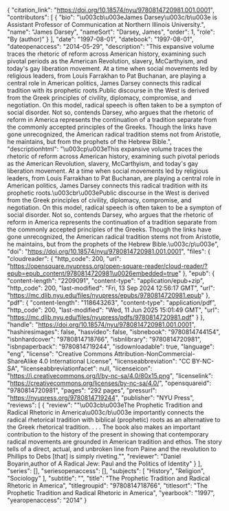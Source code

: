 {
   "citation_link": "https://doi.org/10.18574/nyu/9780814720981.001.0001",
   "contributors": [
     {
       "bio": "\u003cb\u003eJames Darsey\u003c/b\u003e is Assistant Professor of Communication at Northern Illinois University.",
       "name": "James Darsey",
       "nameSort": "Darsey, James",
       "order": 1,
       "role": "By (author)"
     }
   ],
   "date": "1997-08-01",
   "datebook": "1997-08-01",
   "dateopenaccess": "2014-05-29",
   "description": "This expansive volume traces the rhetoric of reform across American history, examining such pivotal periods as the American Revolution, slavery, McCarthyism, and today's gay liberation movement. At a time when social movements led by religious leaders, from Louis Farrakhan to Pat Buchanan, are playing a central role in American politics, James Darsey connects this radical tradition with its prophetic roots.Public discourse in the West is derived from the Greek principles of civility, diplomacy, compromise, and negotiation. On this model, radical speech is often taken to be a sympton of social disorder. Not so, contends Darsey, who argues that the rhetoric of reform in America represents the continuation of a tradition separate from the commonly accepted principles of the Greeks. Though the links have gone unrecognized, the American radical tradition stems not from Aristotle, he maintains, but from the prophets of the Hebrew Bible.",
   "descriptionhtml": "\u003cp\u003eThis expansive volume traces the rhetoric of reform across American history, examining such pivotal periods as the American Revolution, slavery, McCarthyism, and today's gay liberation movement. At a time when social movements led by religious leaders, from Louis Farrakhan to Pat Buchanan, are playing a central role in American politics, James Darsey connects this radical tradition with its prophetic roots.\u003cbr\u003ePublic discourse in the West is derived from the Greek principles of civility, diplomacy, compromise, and negotiation. On this model, radical speech is often taken to be a sympton of social disorder. Not so, contends Darsey, who argues that the rhetoric of reform in America represents the continuation of a tradition separate from the commonly accepted principles of the Greeks. Though the links have gone unrecognized, the American radical tradition stems not from Aristotle, he maintains, but from the prophets of the Hebrew Bible.\u003c/p\u003e",
   "doi": "https://doi.org/10.18574/nyu/9780814720981.001.0001",
   "files": {
     "cloudreader": {
       "http_code": 200,
       "url": "https://opensquare.nyupress.org/open-square-reader/cloud-reader/?epub=epub_content/9780814720981\u0026embedded=true"
     },
     "epub": {
       "content-length": "2209091",
       "content-type": "application/epub+zip",
       "http_code": 200,
       "last-modified": "Fri, 13 Sep 2024 12:56:17 GMT",
       "url": "https://mc.dlib.nyu.edu/files/nyupress/epubs/9780814720981.epub"
     },
     "pdf": {
       "content-length": "118643263",
       "content-type": "application/pdf",
       "http_code": 200,
       "last-modified": "Wed, 11 Jun 2025 15:01:49 GMT",
       "url": "https://mc.dlib.nyu.edu/files/nyupress/pdfs/9780814720981.pdf"
     }
   },
   "handle": "https://doi.org/10.18574/nyu/9780814720981.001.0001",
   "hashiresimages": false,
   "hasvideo": false,
   "isbnebook": "9780814744154",
   "isbnhardcover": "9780814718766",
   "isbnlibrary": "9780814720981",
   "isbnpaperback": "9780814719244",
   "isdownloadable": true,
   "language": "eng",
   "license": "Creative Commons Attribution-NonCommercial-ShareAlike 4.0 International License",
   "licenseabbreviation": "CC BY-NC-SA",
   "licenseabbreviationfacet": null,
   "licenseicon": "https://i.creativecommons.org/l/by-nc-sa/4.0/80x15.png",
   "licenselink": "https://creativecommons.org/licenses/by-nc-sa/4.0/",
   "opensquareid": "9780814720981",
   "pages": "292 pages",
   "pressurl": "https://nyupress.org/9780814719244",
   "publisher": "NYU Press",
   "reviews": [
     {
       "review": "\"\u003cb\u003eThe Prophetic Tradition and Radical Rhetoric in America\u003c/b\u003e importantly connects the radical rhetorical tradition with biblical (prophetic) roots as an alternative to the Greek rhetorical tradition. . . . The book also makes an important contribution to the history of the present in showing that contemporary radical movements are grounded in American tradition and ethos. The story tells of a direct, actual, and unbroken line from Paine and the revolution to Phillips to Debs [that] is simply riveting.\"",
       "reviewer": "Daniel Boyarin,author of A Radical Jew: Paul and the Politics of Identity"
     }
   ],
   "series": [],
   "seriesopenaccess": [],
   "subjects": [
     "History",
     "Religion",
     "Sociology"
   ],
   "subtitle": "",
   "title": "The Prophetic Tradition and Radical Rhetoric in America",
   "titlegroupid": "9780814718766",
   "titlesort": "The Prophetic Tradition and Radical Rhetoric in America",
   "yearbook": "1997",
   "yearopenaccess": "2014"
 }
